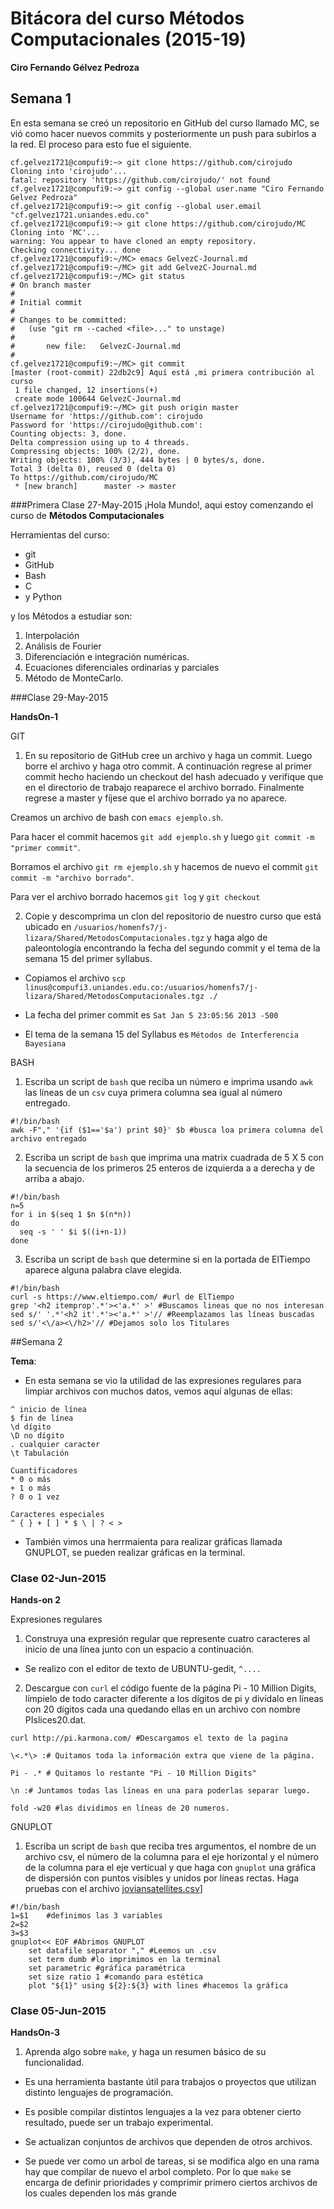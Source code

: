 # Bitácora del curso Métodos Computacionales (2015-19)
**Ciro Fernando Gélvez Pedroza**

## Semana 1

En esta semana se creó un repositorio en GitHub del curso llamado MC, se vió como hacer nuevos commits y posteriormente un push para subirlos a la red. El proceso para esto fue el siguiente.

```
cf.gelvez1721@compufi9:~> git clone https://github.com/cirojudo
Cloning into 'cirojudo'...
fatal: repository 'https://github.com/cirojudo/' not found
cf.gelvez1721@compufi9:~> git config --global user.name "Ciro Fernando Gelvez Pedroza"
cf.gelvez1721@compufi9:~> git config --global user.email "cf.gelvez1721.uniandes.edu.co"
cf.gelvez1721@compufi9:~> git clone https://github.com/cirojudo/MC
Cloning into 'MC'...
warning: You appear to have cloned an empty repository.
Checking connectivity... done
cf.gelvez1721@compufi9:~/MC> emacs GelvezC-Journal.md
cf.gelvez1721@compufi9:~/MC> git add GelvezC-Journal.md 
cf.gelvez1721@compufi9:~/MC> git status
# On branch master
#
# Initial commit
#
# Changes to be committed:
#   (use "git rm --cached <file>..." to unstage)
#
#       new file:   GelvezC-Journal.md
#                                                                                                                                 
cf.gelvez1721@compufi9:~/MC> git commit
[master (root-commit) 22db2c9] Aquí está ,mi primera contribución al curso
 1 file changed, 12 insertions(+)
 create mode 100644 GelvezC-Journal.md
cf.gelvez1721@compufi9:~/MC> git push origin master 
Username for 'https://github.com': cirojudo
Password for 'https://cirojudo@github.com': 
Counting objects: 3, done.
Delta compression using up to 4 threads.
Compressing objects: 100% (2/2), done.
Writing objects: 100% (3/3), 444 bytes | 0 bytes/s, done.
Total 3 (delta 0), reused 0 (delta 0)
To https://github.com/cirojudo/MC
 * [new branch]      master -> master
```

###Primera Clase 27-May-2015
¡Hola Mundo!, aqui estoy comenzando el curso de **Métodos Computacionales**

Herramientas del curso:

+ git
+ GitHub
+ Bash
+ C
+ y Python

y los Métodos a  estudiar son:

1. Interpolación
2. Análisis de Fourier
3. Diferenciación e integración numéricas.
4. Ecuaciones diferenciales ordinarias y parciales
5. Método de MonteCarlo.

###Clase 29-May-2015

**HandsOn-1**

GIT

1. En su repositorio de GitHub cree un archivo y haga un commit. Luego borre el archivo y haga otro commit. A continuación regrese al primer commit hecho haciendo un checkout del hash adecuado y verifique que en el directorio de trabajo reaparece el archivo borrado. Finalmente regrese a master y fíjese que el archivo borrado ya no aparece.

Creamos un archivo de bash con `emacs ejemplo.sh`.

Para hacer el commit hacemos `git add ejemplo.sh` y luego `git commit -m "primer commit"`.

Borramos el archivo `git rm ejemplo.sh` y hacemos de nuevo el commit `git commit -m "archivo borrado"`.

Para ver el archivo borrado hacemos `git log` y `git checkout`

2. Copie y descomprima un clon del repositorio de nuestro curso que está ubicado en `/usuarios/homenfs7/j-lizara/Shared/MetodosComputacionales.tgz` y haga algo de paleontología encontrando la fecha del segundo commit y el tema de la semana 15 del primer syllabus.

+ Copiamos el archivo `scp linus@compufi3.uniandes.edu.co:/usuarios/homenfs7/j-lizara/Shared/MetodosComputacionales.tgz ./ `

+ La fecha del primer commit es `Sat Jan 5 23:05:56 2013 -500`

+ El tema de la semana 15 del Syllabus es `Métodos de Interferencia Bayesiana`

BASH

1. Escriba un script de `bash` que reciba un número e imprima usando `awk` las líneas de un `csv` cuya primera columna sea igual al número entregado.

```
#!/bin/bash
awk -F"," '{if ($1=='$a') print $0}' $b #busca loa primera columna del archivo entregado
```
2. Escriba un script de `bash` que imprima una matrix cuadrada de 5 X 5 con la secuencia de los primeros 25 enteros de izquierda a a derecha y de arriba a abajo.

```
#!/bin/bash
n=5
for i in $(seq 1 $n $(n*n))
do
  seq -s ' ' $i $((i+n-1))
done
```
3. Escriba un script de `bash` que determine si en la portada de ElTiempo aparece alguna palabra clave elegida.

```
#!/bin/bash
curl -s https://www.eltiempo.com/ #url de ElTiempo
grep '<h2 itemprop'.*'><'a.*' >' #Buscamos lineas que no nos interesan
sed s/' '.*'<h2 it'.*'><'a.*' >'// #Reemplazamos las líneas buscadas
sed s/'<\/a><\/h2>'// #Dejamos solo los Titulares
```

##Semana 2

**Tema**:

+ En esta semana se vio la utilidad de las expresiones regulares para limpiar archivos con muchos datos, vemos aquí algunas de ellas:

```
^ inicio de línea
$ fin de línea
\d dígito 
\D no dígito
. cualquier caracter
\t Tabulación

Cuantificadores
* 0 o más
+ 1 o más
? 0 o 1 vez

Caracteres especiales
^ { } + [ ] * $ \ | ? < >
```

+ También vimos una herrmaienta para realizar gráficas llamada GNUPLOT, se pueden realizar gráficas en la terminal.


### Clase 02-Jun-2015

**Hands-on 2**

Expresiones regulares

1. Construya una expresión regular que represente cuatro caracteres al inicio de una línea junto con un espacio a continuación.

+ Se realizo con el editor de texto de UBUNTU-gedit, `^....`

2. Descargue con `curl` el código fuente de la página Pi - 10 Million Digits, límpielo de todo caracter diferente a los dígitos de pi y divídalo en líneas con 20 dígitos cada una quedando ellas en un archivo con nombre PIslices20.dat.

```
curl http://pi.karmona.com/ #Descargamos el texto de la pagina

\<.*\> :# Quitamos toda la información extra que viene de la página.

Pi - .* # Quitamos lo restante "Pi - 10 Million Digits"

\n :# Juntamos todas las líneas en una para poderlas separar luego.

fold -w20 #las dividimos en líneas de 20 numeros.
```

GNUPLOT

1. Escriba un script de `bash` que reciba tres argumentos, el nombre de un archivo csv, el número de la columna para el eje horizontal y el número de la columna para el eje verticual y que haga con `gnuplot` una gráfica de dispersión con puntos visibles y unidos por líneas rectas. Haga pruebas con el archivo [joviansatellites.csv](https://raw.githubusercontent.com/ComputoCienciasUniandes/MetodosComputacionales/master/examples/joviansatellites.csv)]

```
#!/bin/bash
1=$1    #definimos las 3 variables
2=$2
3=$3
gnuplot<< EOF #Abrimos GNUPLOT
    set datafile separator "," #Leemos un .csv
    set term dumb #lo imprimimos en la terminal
    set parametric #gráfica paramétrica
    set size ratio 1 #comando para estética
    plot "${1}" using ${2}:${3} with lines #hacemos la gráfica
```

### Clase 05-Jun-2015

**HandsOn-3**

1. Aprenda algo sobre `make`, y haga un resumen básico de su funcionalidad.

+ Es una herramienta bastante útil para trabajos o proyectos que utilizan distinto lenguajes de programación.

+ Es posible compilar distintos lenguajes a la vez para obtener cierto resultado, puede ser un trabajo experimental.

+ Se actualizan conjuntos de archivos que dependen de otros archivos.

+ Se puede ver como un arbol de tareas, si se modifica algo en una rama hay que compilar de nuevo el arbol completo. Por lo que `make` se encarga de definir prioridades y comprimir primero ciertos archivos de los cuales dependen los más grande


